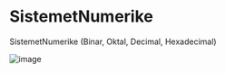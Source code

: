 # SistemetNumerike
SistemetNumerike (Binar, Oktal, Decimal, Hexadecimal) 

 ![image](https://user-images.githubusercontent.com/50520333/140556655-3718112f-6a73-4d0d-adfb-ed0685d61ff8.png)
